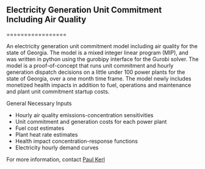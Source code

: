 ## Electricity Generation Unit Commitment Including Air Quality
=================

An electricity generation unit commitment model including air quality for the state of Georgia. The model is a mixed integer linear program (MIP), and was written in python using the gurobipy interface for the Gurobi solver. The model is a proof-of-concept that runs unit commitment and hourly generation dispatch decisions on a little under 100 power plants for the state of Georgia, over a one month time frame. The model newly includes monetized health impacts in addition to fuel, operations and maintenance and plant unit commitment startup costs.

General Necessary Inputs
* Hourly air quality emissions-concentration sensitivities
* Unit commitment and generation costs for each power plant
* Fuel cost estimates
* Plant heat rate estimates
* Health impact concentration-response functions
* Electricity hourly demand curves

For more information, contact [Paul Kerl](http://www2.isye.gatech.edu/~pkerl3)